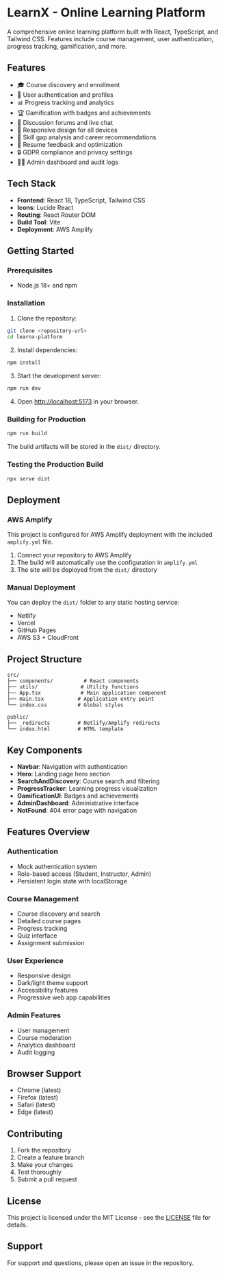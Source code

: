 # LearnX - Online Learning Platform

A comprehensive online learning platform built with React, TypeScript, and Tailwind CSS. Features include course management, user authentication, progress tracking, gamification, and more.

## Features

- 🎓 Course discovery and enrollment
- 👤 User authentication and profiles
- 📊 Progress tracking and analytics
- 🏆 Gamification with badges and achievements
- 💬 Discussion forums and live chat
- 📱 Responsive design for all devices
- 🎯 Skill gap analysis and career recommendations
- 📄 Resume feedback and optimization
- 🔒 GDPR compliance and privacy settings
- 👨‍💼 Admin dashboard and audit logs

## Tech Stack

- **Frontend**: React 18, TypeScript, Tailwind CSS
- **Icons**: Lucide React
- **Routing**: React Router DOM
- **Build Tool**: Vite
- **Deployment**: AWS Amplify

## Getting Started

### Prerequisites

- Node.js 18+ and npm

### Installation

1. Clone the repository:
```bash
git clone <repository-url>
cd learnx-platform
```

2. Install dependencies:
```bash
npm install
```

3. Start the development server:
```bash
npm run dev
```

4. Open [http://localhost:5173](http://localhost:5173) in your browser.

### Building for Production

```bash
npm run build
```

The build artifacts will be stored in the `dist/` directory.

### Testing the Production Build

```bash
npx serve dist
```

## Deployment

### AWS Amplify

This project is configured for AWS Amplify deployment with the included `amplify.yml` file.

1. Connect your repository to AWS Amplify
2. The build will automatically use the configuration in `amplify.yml`
3. The site will be deployed from the `dist/` directory

### Manual Deployment

You can deploy the `dist/` folder to any static hosting service:

- Netlify
- Vercel
- GitHub Pages
- AWS S3 + CloudFront

## Project Structure

```
src/
├── components/          # React components
├── utils/              # Utility functions
├── App.tsx             # Main application component
├── main.tsx           # Application entry point
└── index.css          # Global styles

public/
├── _redirects         # Netlify/Amplify redirects
└── index.html         # HTML template
```

## Key Components

- **Navbar**: Navigation with authentication
- **Hero**: Landing page hero section
- **SearchAndDiscovery**: Course search and filtering
- **ProgressTracker**: Learning progress visualization
- **GamificationUI**: Badges and achievements
- **AdminDashboard**: Administrative interface
- **NotFound**: 404 error page with navigation

## Features Overview

### Authentication
- Mock authentication system
- Role-based access (Student, Instructor, Admin)
- Persistent login state with localStorage

### Course Management
- Course discovery and search
- Detailed course pages
- Progress tracking
- Quiz interface
- Assignment submission

### User Experience
- Responsive design
- Dark/light theme support
- Accessibility features
- Progressive web app capabilities

### Admin Features
- User management
- Course moderation
- Analytics dashboard
- Audit logging

## Browser Support

- Chrome (latest)
- Firefox (latest)
- Safari (latest)
- Edge (latest)

## Contributing

1. Fork the repository
2. Create a feature branch
3. Make your changes
4. Test thoroughly
5. Submit a pull request

## License

This project is licensed under the MIT License - see the [LICENSE](LICENSE) file for details.

## Support

For support and questions, please open an issue in the repository.